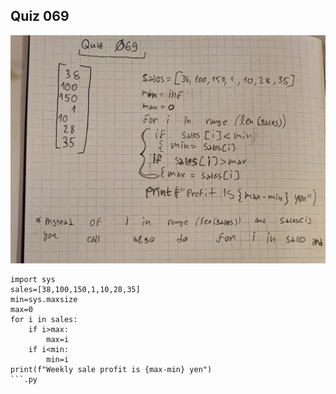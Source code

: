 ## Quiz 069
![](https://github.com/AleksandarDzudzevic/Year_2/blob/main/Quiz069.jpg)
```
import sys
sales=[38,100,150,1,10,28,35]
min=sys.maxsize
max=0
for i in sales:
    if i>max:
        max=i
    if i<min:
        min=i
print(f"Weekly sale profit is {max-min} yen")
```.py
